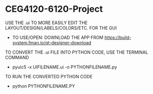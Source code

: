 # CEG4120-6120-Project

USE THE .ui TO MORE EASILY EDIT THE LAYOUT/DESIGN/LABELS/COLORS/ETC. FOR THE GUI

  - TO USE/OPEN: DOWNLOAD THE APP FROM     https://build-system.fman.io/qt-designer-download
  
  
  
TO CONVERT THE .ui FILE INTO PYTHON CODE, USE THE TERMINAL COMMAND
  - pyuic5 -x UIFILENAME.ui -o PYTHONFILENAME.py  

TO RUN THE CONVERTED PYTHON CODE
  - python PYTHONFILENAME.PY
